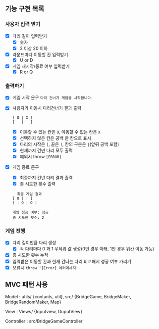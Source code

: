 ## 기능 구현 목록

### 사용자 입력 받기

- [x] 다리 길이 입력받기
  - [x] 숫자
  - [x] 3 이상 20 이하
- [x] 라운드마다 이동할 칸 입력받기
  - [x] U or D
- [x] 게임 재시작/종료 여부 입력받기
  - [x] R or Q

### 출력하기

- [x] 게임 시작 문구 `다리 건너기 게임을 시작합니다.`

- [x] 사용자가 이동시 다리건너기 결과 출력

  ```
  [ O | X ]
  [   |   ]
  ```

  - [x] 이동할 수 있는 칸은 `O`, 이동할 수 없는 칸은 `X`
  - [x] 선택하지 않은 칸은 공백 한 칸으로 표시
  - [x] 다리의 시작은 `[`, 끝은 `]`, 칸의 구분은 `|`(앞뒤 공백 포함)
  - [x] 현재까지 건넌 다리 모두 출력
  - [x] 예외시 throw `[ERROR]`

- [x] 게임 종료 문구

  - [x] 최종까지 건넌 다리 결과 출력
  - [x] 총 시도한 횟수 출력

  ```
  	최종 게임 결과
  [ O | | ]
  [ | O | O ]

  게임 성공 여부: 성공
  총 시도한 횟수: 2
  ```

### 게임 진행

- [x] 다리 길이만큼 다리 생성
  - [x] 각 다리마다 0 과 1 무작위 값 생성(0인 경우 아래, 1인 경우 위칸 이동 가능)
- [x] 총 시도한 횟수 누적
- [x] 입력받은 이동할 칸과 현재 건너는 다리 비교해서 성공 여부 가리기
- [x] 오류시 `throw '[Error] 에러메세지'`

## MVC 패턴 사용

Model : utils/ {contants, util}, src/ {BridgeGame, BridgeMaker, BridgeRandomMaker, Map}

View : Views/ {Inputview, OuputView}

Controller :
src/BridgeGameController

